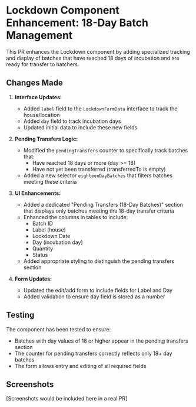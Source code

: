 # Lockdown Component Enhancement: 18-Day Batch Management

This PR enhances the Lockdown component by adding specialized tracking and display of batches that have reached 18 days of incubation and are ready for transfer to hatchers.

## Changes Made

1. **Interface Updates:**
   - Added `label` field to the `LockdownFormData` interface to track the house/location
   - Added `day` field to track incubation days
   - Updated initial data to include these new fields

2. **Pending Transfers Logic:**
   - Modified the `pendingTransfers` counter to specifically track batches that:
     - Have reached 18 days or more (day >= 18)
     - Have not yet been transferred (transferredTo is empty)
   - Added a new selector `eighteenDayBatches` that filters batches meeting these criteria

3. **UI Enhancements:**
   - Added a dedicated "Pending Transfers (18-Day Batches)" section that displays only batches meeting the 18-day transfer criteria
   - Enhanced the columns in tables to include:
     - Batch ID
     - Label (house)
     - Lockdown Date
     - Day (incubation day)
     - Quantity
     - Status
   - Added appropriate styling to distinguish the pending transfers section

4. **Form Updates:**
   - Updated the edit/add form to include fields for Label and Day
   - Added validation to ensure day field is stored as a number

## Testing

The component has been tested to ensure:
- Batches with day values of 18 or higher appear in the pending transfers section
- The counter for pending transfers correctly reflects only 18+ day batches
- The form allows entry and editing of all required fields

## Screenshots

[Screenshots would be included here in a real PR] 